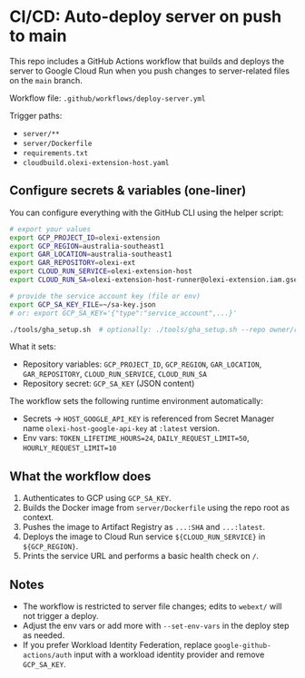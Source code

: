 # CI/CD: Auto-deploy server on push to main

This repo includes a GitHub Actions workflow that builds and deploys the server to Google Cloud Run when you push changes to server-related files on the `main` branch.

Workflow file: `.github/workflows/deploy-server.yml`

Trigger paths:
- `server/**`
- `server/Dockerfile`
- `requirements.txt`
- `cloudbuild.olexi-extension-host.yaml`

## Configure secrets & variables (one-liner)
You can configure everything with the GitHub CLI using the helper script:

```bash
# export your values
export GCP_PROJECT_ID=olexi-extension
export GCP_REGION=australia-southeast1
export GAR_LOCATION=australia-southeast1
export GAR_REPOSITORY=olexi-ext
export CLOUD_RUN_SERVICE=olexi-extension-host
export CLOUD_RUN_SA=olexi-extension-host-runner@olexi-extension.iam.gserviceaccount.com

# provide the service account key (file or env)
export GCP_SA_KEY_FILE=~/sa-key.json
# or: export GCP_SA_KEY='{"type":"service_account",...}'

./tools/gha_setup.sh  # optionally: ./tools/gha_setup.sh --repo owner/repo
```

What it sets:
- Repository variables: `GCP_PROJECT_ID`, `GCP_REGION`, `GAR_LOCATION`, `GAR_REPOSITORY`, `CLOUD_RUN_SERVICE`, `CLOUD_RUN_SA`
- Repository secret: `GCP_SA_KEY` (JSON content)

The workflow sets the following runtime environment automatically:
- Secrets → `HOST_GOOGLE_API_KEY` is referenced from Secret Manager name `olexi-host-google-api-key` at `:latest` version.
- Env vars: `TOKEN_LIFETIME_HOURS=24`, `DAILY_REQUEST_LIMIT=50`, `HOURLY_REQUEST_LIMIT=10`

## What the workflow does
1. Authenticates to GCP using `GCP_SA_KEY`.
2. Builds the Docker image from `server/Dockerfile` using the repo root as context.
3. Pushes the image to Artifact Registry as `...:SHA` and `...:latest`.
4. Deploys the image to Cloud Run service `${CLOUD_RUN_SERVICE}` in `${GCP_REGION}`.
5. Prints the service URL and performs a basic health check on `/`.

## Notes
- The workflow is restricted to server file changes; edits to `webext/` will not trigger a deploy.
- Adjust the env vars or add more with `--set-env-vars` in the deploy step as needed.
- If you prefer Workload Identity Federation, replace `google-github-actions/auth` input with a workload identity provider and remove `GCP_SA_KEY`.
